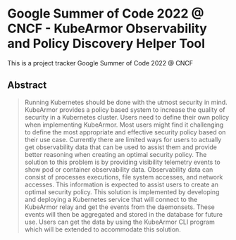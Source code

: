 # Google Summer of Code 2022 @ CNCF - KubeArmor Observability and Policy Discovery Helper Tool

This is a project tracker Google Summer of Code 2022 @ CNCF

## Abstract
> Running Kubernetes should be done with the utmost security in mind. KubeArmor provides a policy based system to increase the quality of security in a Kubernetes cluster. Users need to define their own policy when implementing KubeArmor. Most users might find it challenging to define the most appropriate and effective security policy based on their use case. Currently there are limited ways for users to actually get observability data that can be used to assist them and provide better reasoning when creating an optimal security policy. The solution to this problem is by providing visibility telemetry events to show pod or container observability data. Observability data can consist of processes executions, file system accesses, and network accesses. This information is expected to assist users to create an optimal security policy. This solution is implemented by developing and deploying a Kubernetes service that will connect to the KubeArmor relay and get the events from the daemonsets. These events will then be aggregated and stored in the database for future use. Users can get the data by using the KubeArmor CLI program which will be extended to accommodate this solution.

